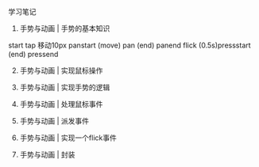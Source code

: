 学习笔记

1. 手势与动画 | 手势的基本知识

start
	tap
	移动10px panstart (move) pan (end) panend	flick
	(0.5s)pressstart	(end)	pressend


2. 手势与动画 | 实现鼠标操作

3. 手势与动画 | 实现手势的逻辑

4. 手势与动画 | 处理鼠标事件

5. 手势与动画 | 派发事件

6. 手势与动画 | 实现一个flick事件

7. 手势与动画 | 封装